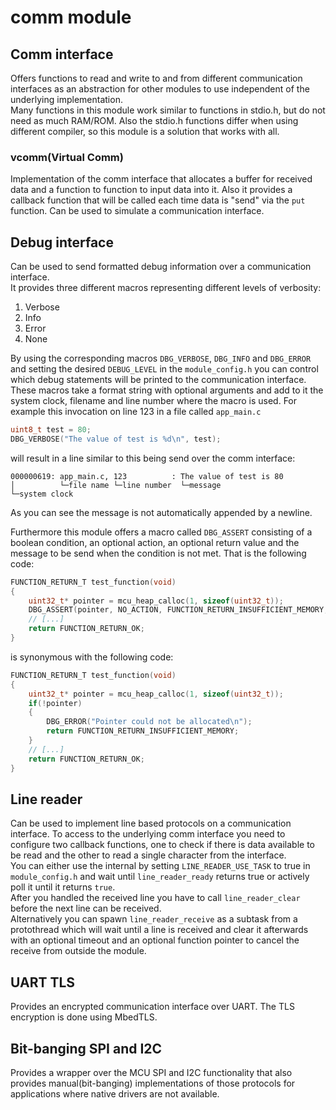 # comm module

## Comm interface

Offers functions to read and write to and from different communication interfaces as an abstraction for other modules to use independent of the underlying implementation.  
Many functions in this module work similar to functions in stdio.h, but do not need as much RAM/ROM.
Also the stdio.h functions differ when using different compiler, so this module is a solution that works with all.

### vcomm(Virtual Comm)

Implementation of the comm interface that allocates a buffer for received data and a function to function to input data into it. Also it provides a callback function that will be called
each time data is "send" via the `put` function. Can be used to simulate a communication interface.

## Debug interface

Can be used to send formatted debug information over a communication interface.  
It provides three different macros representing different levels of verbosity:

1. Verbose
1. Info
1. Error
1. None

By using the corresponding macros `DBG_VERBOSE`, `DBG_INFO` and `DBG_ERROR` and setting the desired `DEBUG_LEVEL` in the `module_config.h` you can control which debug statements will be
printed to the communication interface.
These macros take a format string with optional arguments and add to it the system clock, filename and line number where the macro is used. For example this invocation on line 123 in a file called `app_main.c`

```c
uint8_t test = 80;
DBG_VERBOSE("The value of test is %d\n", test);
```

will result in a line similar to this being send over the comm interface:

```
000000619: app_main.c, 123          : The value of test is 80
│          └─file name └─line number  └─message
└─system clock            
```

As you can see the message is not automatically appended by a newline.

Furthermore this module offers a macro called `DBG_ASSERT` consisting of a boolean condition, an optional action, an optional return value and the message to be send when the condition is not met. That is
the following code:

```c
FUNCTION_RETURN_T test_function(void)
{
    uint32_t* pointer = mcu_heap_calloc(1, sizeof(uint32_t));
    DBG_ASSERT(pointer, NO_ACTION, FUNCTION_RETURN_INSUFFICIENT_MEMORY, "Pointer could not be allocated\n");
    // [...]
    return FUNCTION_RETURN_OK;
}
```

is synonymous with the following code:

```c
FUNCTION_RETURN_T test_function(void)
{
    uint32_t* pointer = mcu_heap_calloc(1, sizeof(uint32_t));
    if(!pointer)
    {
        DBG_ERROR("Pointer could not be allocated\n");
        return FUNCTION_RETURN_INSUFFICIENT_MEMORY;
    }
    // [...]
    return FUNCTION_RETURN_OK;
}
```

## Line reader

Can be used to implement line based protocols on a communication interface. To access to the underlying comm interface you need to configure two callback functions, one to check if there is data available to be read and the other to read a single
character from the interface.  
You can either use the internal by setting `LINE_READER_USE_TASK` to true in `module_config.h` and wait until `line_reader_ready` returns true or actively
poll it until it returns `true`.  
After you handled the received line you have to call `line_reader_clear` before the next line can be received.  
Alternatively you can spawn `line_reader_receive` as a subtask from a protothread which will wait until a line is received and clear it afterwards with an optional timeout and an optional function pointer to cancel the receive from outside the module.

## UART TLS

Provides an encrypted communication interface over UART. The TLS encryption is done using MbedTLS.

## Bit-banging SPI and I2C

Provides a wrapper over the MCU SPI and I2C functionality that also provides manual(bit-banging) implementations of those protocols for applications where native drivers are not available.